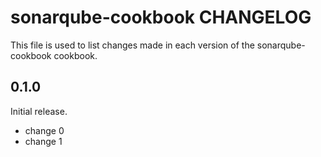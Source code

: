 # sonarqube-cookbook CHANGELOG

This file is used to list changes made in each version of the sonarqube-cookbook cookbook.

## 0.1.0

Initial release.

- change 0
- change 1

